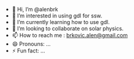 - 👋 Hi, I’m @alenbrk
- 👀 I’m interested in using gdl for ssw.
- 🌱 I’m currently learning how to use gdl.
- 💞️ I’m looking to collaborate on solar physics.
- 📫 How to reach me : brkovic.alen@gmail.com
- 😄 Pronouns: ...
- ⚡ Fun fact: ...

<!---
alenbrk/alenbrk is a ✨ special ✨ repository because its `README.md` (this file) appears on your GitHub profile.
You can click the Preview link to take a look at your changes.
--->
